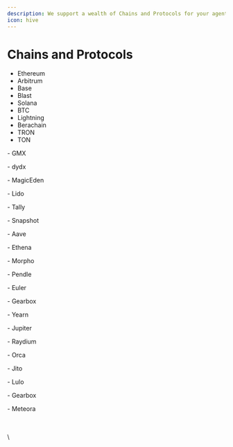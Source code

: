 ```yaml
---
description: We support a wealth of Chains and Protocols for your agents to act on
icon: hive
---
```


# Chains and Protocols

* Ethereum
* Arbitrum
* Base
* Blast
* Solana
* BTC
* Lightning
* Berachain
* TRON
* TON

\- GMX

\- dydx

\- MagicEden

\- Lido

\- Tally

\- Snapshot

\- Aave

\- Ethena

\- Morpho

\- Pendle

\- Euler

\- Gearbox

\- Yearn

\- Jupiter

\- Raydium&#x20;

\- Orca

\- Jito

\- Lulo

\- Gearbox

\- Meteora

\
\
\
